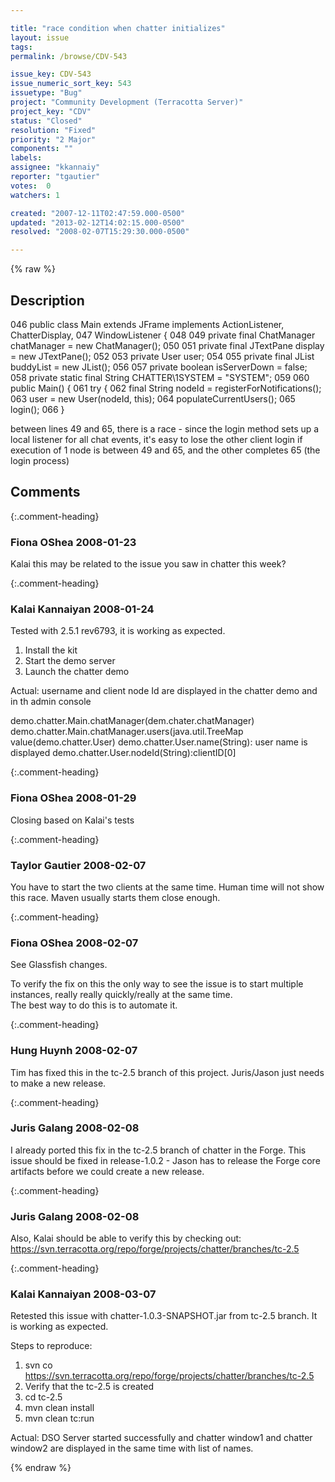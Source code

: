 ```yaml
---

title: "race condition when chatter initializes"
layout: issue
tags: 
permalink: /browse/CDV-543

issue_key: CDV-543
issue_numeric_sort_key: 543
issuetype: "Bug"
project: "Community Development (Terracotta Server)"
project_key: "CDV"
status: "Closed"
resolution: "Fixed"
priority: "2 Major"
components: ""
labels: 
assignee: "kkannaiy"
reporter: "tgautier"
votes:  0
watchers: 1

created: "2007-12-11T02:47:59.000-0500"
updated: "2013-02-12T14:02:15.000-0500"
resolved: "2008-02-07T15:29:30.000-0500"

---
```




{% raw %}



## Description

<div markdown="1" class="description">

046 public class Main extends JFrame implements ActionListener, ChatterDisplay,
047       WindowListener {
048 
049    private final ChatManager chatManager = new ChatManager();
050 
051    private final JTextPane display = new JTextPane();
052 
053    private User user;
054 
055    private final JList buddyList = new JList();
056 
057    private boolean isServerDown = false;
058    private static final String CHATTER\1SYSTEM = "SYSTEM";
059 
060    public Main() {
061       try {
062          final String nodeId = registerForNotifications();
063          user = new User(nodeId, this);
064          populateCurrentUsers();
065          login();
066       }

between lines 49 and 65, there is a race - since the login method sets up a local listener for all chat events, it's easy to lose the other client login if execution of 1 node is between 49 and 65, and the other completes 65 (the login process)


</div>

## Comments


{:.comment-heading}
### **Fiona OShea** <span class="date">2008-01-23</span>

<div markdown="1" class="comment">

Kalai this may be related to the issue you saw in chatter this week?

</div>


{:.comment-heading}
### **Kalai Kannaiyan** <span class="date">2008-01-24</span>

<div markdown="1" class="comment">

Tested with 2.5.1 rev6793, it is working as expected.

1. Install the kit
2. Start the demo server 
3. Launch the chatter demo

Actual: username and client node Id are displayed in the chatter demo and in th admin console 

demo.chatter.Main.chatManager(dem.chater.chatManager)
demo.chatter.Main.chatManager.users(java.util.TreeMap
value(demo.chatter.User)
demo.chatter.User.name(String): user name is displayed
demo.chatter.User.nodeId(String):clientID[0]

</div>


{:.comment-heading}
### **Fiona OShea** <span class="date">2008-01-29</span>

<div markdown="1" class="comment">

Closing based on Kalai's tests

</div>


{:.comment-heading}
### **Taylor Gautier** <span class="date">2008-02-07</span>

<div markdown="1" class="comment">

You have to start the two clients at the same time.  Human time will not show this race.  Maven usually starts them close enough.

</div>


{:.comment-heading}
### **Fiona OShea** <span class="date">2008-02-07</span>

<div markdown="1" class="comment">

See Glassfish changes.

To verify the fix on this the only way to see the issue is to start multiple instances, really really quickly/really at the same time.  
The best way to do this is to automate it.

</div>


{:.comment-heading}
### **Hung Huynh** <span class="date">2008-02-07</span>

<div markdown="1" class="comment">

Tim has fixed this in the tc-2.5 branch of this project. Juris/Jason just needs to make a new release.
  

</div>


{:.comment-heading}
### **Juris Galang** <span class="date">2008-02-08</span>

<div markdown="1" class="comment">

I already ported this fix in the tc-2.5 branch of chatter in the Forge. This issue should be fixed in release-1.0.2 - Jason has to release the Forge core artifacts before we could create a new release.

</div>


{:.comment-heading}
### **Juris Galang** <span class="date">2008-02-08</span>

<div markdown="1" class="comment">

Also, Kalai should be able to verify this by checking out:  https://svn.terracotta.org/repo/forge/projects/chatter/branches/tc-2.5


</div>


{:.comment-heading}
### **Kalai Kannaiyan** <span class="date">2008-03-07</span>

<div markdown="1" class="comment">

Retested this issue with chatter-1.0.3-SNAPSHOT.jar from tc-2.5 branch. It is working as expected.

Steps to reproduce:
1. svn co https://svn.terracotta.org/repo/forge/projects/chatter/branches/tc-2.5
2. Verify that the tc-2.5 is created
3. cd tc-2.5
4. mvn clean install
5. mvn clean tc:run

Actual: DSO Server started successfully and chatter window1 and chatter window2 are displayed in the same time with list of names.


</div>



{% endraw %}
